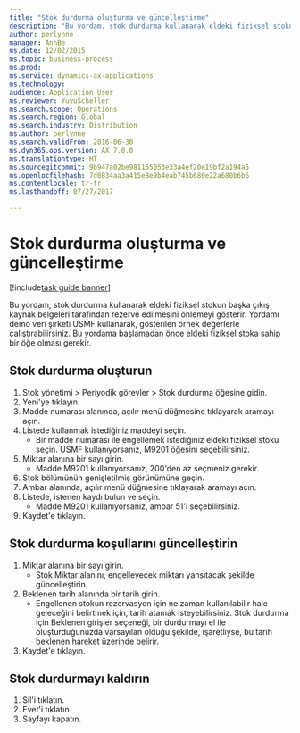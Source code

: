 ```yaml
---
title: "Stok durdurma oluşturma ve güncelleştirme"
description: "Bu yordam, stok durdurma kullanarak eldeki fiziksel stokun başka çıkış kaynak belgeleri tarafından rezerve edilmesini önlemeyi gösterir."
author: perlynne
manager: AnnBe
ms.date: 12/02/2015
ms.topic: business-process
ms.prod: 
ms.service: dynamics-ax-applications
ms.technology: 
audience: Application User
ms.reviewer: YuyuScheller
ms.search.scope: Operations
ms.search.region: Global
ms.search.industry: Distribution
ms.author: perlynne
ms.search.validFrom: 2016-06-30
ms.dyn365.ops.version: AX 7.0.0
ms.translationtype: HT
ms.sourcegitcommit: 9b947a02be981155053e33a4ef20e19bf2a194a5
ms.openlocfilehash: 7d0834aa3a415e8e9b4eab745b680e22a680b6b6
ms.contentlocale: tr-tr
ms.lasthandoff: 07/27/2017

---
```

# <a name="create-and-maintain-inventory-blocking"></a>Stok durdurma oluşturma ve güncelleştirme

[!include[task guide banner](../../includes/task-guide-banner.md)]

Bu yordam, stok durdurma kullanarak eldeki fiziksel stokun başka çıkış kaynak belgeleri tarafından rezerve edilmesini önlemeyi gösterir. Yordamı demo veri şirketi USMF kullanarak, gösterilen örnek değerlerle çalıştırabilirsiniz. Bu yordama başlamadan önce eldeki fiziksel stoka sahip bir öğe olması gerekir.


## <a name="create-an-inventory-blocking"></a>Stok durdurma oluşturun
1. Stok yönetimi > Periyodik görevler > Stok durdurma öğesine gidin.
2. Yeni'ye tıklayın.
3. Madde numarası alanında, açılır menü düğmesine tıklayarak aramayı açın.
4. Listede kullanmak istediğiniz maddeyi seçin.
    * Bir madde numarası ile engellemek istediğiniz eldeki fiziksel stoku seçin. USMF kullanıyorsanız, M9201 öğesini seçebilirsiniz.  
5. Miktar alanına bir sayı girin.
    * Madde M9201 kullanıyorsanız, 200'den az seçmeniz gerekir.  
6. Stok bölümünün genişletilmiş görünümüne geçin.
7. Ambar alanında, açılır menü düğmesine tıklayarak aramayı açın.
8. Listede, istenen kaydı bulun ve seçin.
    * Madde M9201 kullanıyorsanız, ambar 51'i seçebilirsiniz.  
9. Kaydet'e tıklayın.

## <a name="update-the-conditions-of-the-inventory-blocking"></a>Stok durdurma koşullarını güncelleştirin
1. Miktar alanına bir sayı girin.
    * Stok Miktar alanını, engelleyecek miktarı yansıtacak şekilde güncelleştirin.  
2. Beklenen tarih alanında bir tarih girin.
    * Engellenen stokun rezervasyon için ne zaman kullanılabilir hale geleceğini belirtmek için, tarih atamak isteyebilirsiniz. Stok durdurma için Beklenen girişler seçeneği, bir durdurmayı el ile oluşturduğunuzda varsayılan olduğu şekilde, işaretliyse, bu tarih beklenen hareket üzerinde belirir.  
3. Kaydet'e tıklayın.

## <a name="remove-the-inventory-blocking"></a>Stok durdurmayı kaldırın
1. Sil'i tıklatın.
2. Evet'i tıklatın.
3. Sayfayı kapatın.

